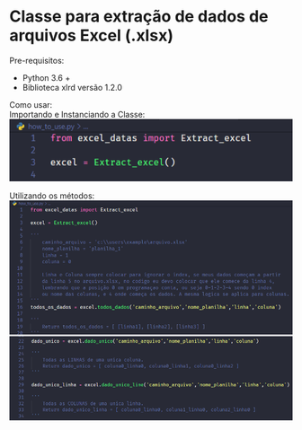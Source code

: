 # <b>Classe para extração de dados de arquivos Excel (.xlsx)</b> #

Pre-requisitos:
- Python 3.6 +
- Biblioteca xlrd versão 1.2.0

Como usar:<br>
Importando e Instanciando a Classe:<br/>
<img src="https://github.com/GabrielGM99/Excel-for-python/blob/master/image_1.PNG"/><br/>

Utilizando os métodos:<br/>
<img src="https://github.com/GabrielGM99/Excel-for-python/blob/master/image_2.PNG"/><br/>
<img src="https://github.com/GabrielGM99/Excel-for-python/blob/master/image_3.PNG"/><br/>
